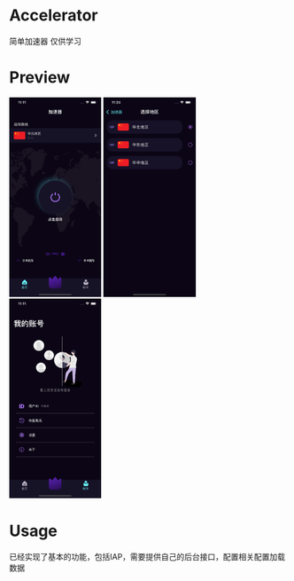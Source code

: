 # Accelerator
简单加速器 仅供学习

# Preview

<img src="https://github.com/imWalsh/Accelerator/blob/main/Resources/1.png" width="33%">
<img src="https://github.com/imWalsh/Accelerator/blob/main/Resources/2.png" width="33%">
<img src="https://github.com/imWalsh/Accelerator/blob/main/Resources/3.png" width="33%">

# Usage

已经实现了基本的功能，包括IAP，需要提供自己的后台接口，配置相关配置加载数据
